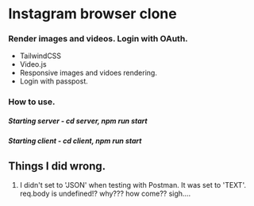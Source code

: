 # Instagram browser clone
### Render images and videos. Login with OAuth.
- TailwindCSS
- Video.js
- Responsive images and vidoes rendering. 
- Login with passpost.

### How to use.
##### Starting server - cd server, npm run start
##### Starting client - cd client, npm run start

## Things I did wrong.
1. I didn't set to 'JSON' when testing with Postman. It was set to 'TEXT'. req.body is undefined!? why??? how come?? sigh....
